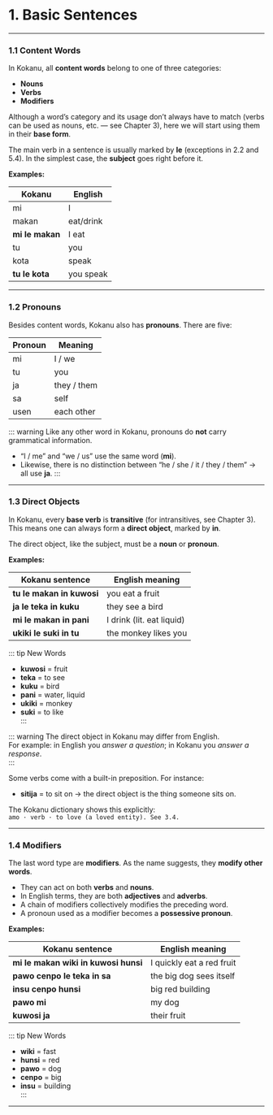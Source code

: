 # 1. Basic Sentences

---

### 1.1 Content Words

In Kokanu, all **content words** belong to one of three categories:

- **Nouns**
- **Verbs**
- **Modifiers**

Although a word’s category and its usage don’t always have to match (verbs can be used as nouns, etc. — see Chapter 3), here we will start using them in their **base form**.  

The main verb in a sentence is usually marked by **le** (exceptions in 2.2 and 5.4). In the simplest case, the **subject** goes right before it.  

**Examples:**

| Kokanu         | English   |
|----------------|-----------|
| mi         |      I     |
| makan   | eat/drink       |
| **mi le makan** | I eat    |
| tu        |      you     |
| kota    |    speak       |
| **tu le kota** | you speak |

---

### 1.2 Pronouns

Besides content words, Kokanu also has **pronouns**. There are five:

| Pronoun | Meaning           |
|---------|-------------------|
| mi      | I / we            |
| tu      | you               |
| ja      | they / them       |
| sa      | self              |
| usen    | each other        |

::: warning
Like any other word in Kokanu, pronouns do **not** carry grammatical information.  
- “I / me” and “we / us” use the same word (**mi**).  
- Likewise, there is no distinction between “he / she / it / they / them” → all use **ja**.
:::

---

### 1.3 Direct Objects

In Kokanu, every **base verb** is **transitive** (for intransitives, see Chapter 3).  
This means one can always form a **direct object**, marked by **in**.  

The direct object, like the subject, must be a **noun** or **pronoun**.  

**Examples:**

| Kokanu sentence                | English meaning          |
|--------------------------------|--------------------------|
| **tu le makan in kuwosi**      | you eat a fruit          |
| **ja le teka in kuku**         | they see a bird          |
| **mi le makan in pani**        | I drink (lit. eat liquid)|
| **ukiki le suki in tu**        | the monkey likes you     |

::: tip New Words
- **kuwosi** = fruit  
- **teka** = to see  
- **kuku** = bird  
- **pani** = water, liquid  
- **ukiki** = monkey  
- **suki** = to like  
:::

::: warning
The direct object in Kokanu may differ from English.  
For example: in English you *answer a question*; in Kokanu you *answer a response*.  
:::

Some verbs come with a built-in preposition. For instance:  
- **sitija** = to sit on → the direct object is the thing someone sits on.  

The Kokanu dictionary shows this explicitly:  
```amo · verb · to love (a loved entity). See 3.4.```

---

### 1.4 Modifiers

The last word type are **modifiers**. As the name suggests, they **modify other words**.  

- They can act on both **verbs** and **nouns**.  
- In English terms, they are both **adjectives** and **adverbs**.  
- A chain of modifiers collectively modifies the preceding word.  
- A pronoun used as a modifier becomes a **possessive pronoun**.  

**Examples:**

| Kokanu sentence                         | English meaning           |
|-----------------------------------------|---------------------------|
| **mi le makan wiki in kuwosi hunsi**    | I quickly eat a red fruit |
| **pawo cenpo le teka in sa**            | the big dog sees itself   |
| **insu cenpo hunsi**                    | big red building          |
| **pawo mi**                             | my dog                    |
| **kuwosi ja**                           | their fruit               |

::: tip New Words
- **wiki** = fast  
- **hunsi** = red  
- **pawo** = dog  
- **cenpo** = big  
- **insu** = building  
:::

---
